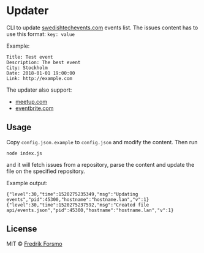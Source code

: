 # Updater

CLI to update [swedishtechevents.com](https://swedishtechevents.com) events list. The issues content has to use this format: `key: value`

Example:

```
Title: Test event
Description: The best event
City: Stockholm
Date: 2018-01-01 19:00:00
Link: http://example.com
```

The updater also support:

- [meetup.com](https://www.meetup.com/meetup_api/)
- [eventbrite.com](https://www.eventbrite.com/developer/)

## Usage

Copy `config.json.example` to `config.json` and modify the content. Then run

```
node index.js
```

and it will fetch issues from a repository, parse the content and update the file on the specified repository.

Example output:

```
{"level":30,"time":1520275235349,"msg":"Updating events","pid":45300,"hostname":"hostname.lan","v":1}
{"level":30,"time":1520275237592,"msg":"Created file api/events.json","pid":45300,"hostname":"hostname.lan","v":1}
```

## License

MIT © [Fredrik Forsmo](https://github.com/frozzare)
